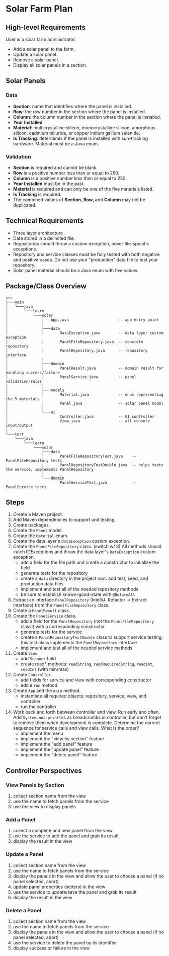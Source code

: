 # Solar Farm Plan

## High-level Requirements
User is a solar farm administrator.
- Add a solar panel to the farm.
- Update a solar panel.
- Remove a solar panel.
- Display all solar panels in a section.


## Solar Panels

### Data
- **Section**: name that identifies where the panel is installed.
- **Row**: the row number in the section where the panel is installed.
- **Column**: the column number in the section where the panel is installed.
- **Year Installed**
- **Material**: multicrystalline silicon, monocrystalline silicon, amorphous silicon, cadmium telluride, or copper indium gallium selenide.
- **Is Tracking**: determines if the panel is installed with sun-tracking hardware.
  Material must be a Java enum.

### Validation
- **Section** is required and cannot be blank.
- **Row** is a positive number less than or equal to 250.
- **Column** is a positive number less than or equal to 250.
- **Year Installed** must be in the past.
- **Material** is required and can only be one of the five materials listed.
- **Is Tracking** is required.
- The combined values of **Section**, **Row**, and **Column** may not be duplicated.

## Technical Requirements
- Three layer architecture
- Data stored in a delimited file.
- Repositories should throw a custom exception, never file-specific exceptions.
- Repository and service classes must be fully tested with both negative and positive cases. Do not use your "production" data file to test your repository.
- Solar panel material should be a Java enum with five values.

## Package/Class Overview
```
src
├───main
│   └───java
│       └───learn
│           └───solar
│               │   App.java                      -- app entry point
│               │
│               ├───data
│               │       DataException.java        -- data layer custom exception
│               │       PanelFileRepository.java  -- concrete repository
│               │       PanelRepository.java      -- repository interface
│               │
│               ├───domain
│               │       PanelResult.java          -- domain result for handling success/failure
│               │       PanelService.java         -- panel validation/rules
│               │
│               ├───models
│               │       Material.java             -- enum representing the 5 materials
│               │       Panel.java                -- solar panel model
│               │
│               └───ui
│                       Controller.java           -- UI controller
│                       View.java                 -- all console input/output
│
└───test
    └───java
        └───learn
            └───solar
                ├───data
                │       PanelFileRepositoryTest.java    -- PanelFileRepository tests
                │       PanelRepositoryTestDouble.java  -- helps tests the service, implements PanelRepository
                │
                └───domain
                        PanelServiceTest.java           -- PanelService tests
```

## Steps
1. Create a Maven project.
2. Add Maven dependencies to support unit testing.
3. Create packages.
4. Create the `Panel` model.
5. Create the `Material` enum.
6. Create the data layer's `DataException` custom exception.
7. Create the `PanelFileRepository` class. (switch w/ 8)
   All methods should catch IOExceptions and throw the data layer's `DataException` custom exception.
    - add a field for the file path and create a constructor to initialize the field
    - generate tests for the repository
    - create a `data` directory in the project root. add test, seed, and production data files
    - implement and test all of the needed repository methods
    - be sure to establish known-good-state with `@BeforeAll`
8. Extract an interface `PanelRepository` (IntelliJ: Refactor -> Extract Interface) from the `PanelFileRepository` class.
9. Create a `PanelResult` class.
10. Create the `PanelService` class.
    - add a field for the `PanelRepository` (not the `PanelFileRepository` class!) with a corresponding constructor
    - generate tests for the service
    - create a `PanelRepositoryTestDouble` class to support service testing, this test class implements the `PanelRepository` interface
    - implement and test all of the needed service methods
11. Create `View`
    - add `Scanner` field
    - create read* methods: `readString`, `readRequiredString`, `readInt`, `readInt` (with min/max)
12. Create `Controller`
    - add fields for service and view with corresponding constructor
    - add a `run` method
13. Create `App` and the `main` method.
    - instantiate all required objects: repository, service, view, and controller
    - run the controller
14. Work back and forth between controller and view.
    Run early and often. Add `System.out.println`s as breadcrumbs in controller, but don't forget to remove them when development is complete.
    Determine the correct sequence for service calls and view calls. What is the order?
    - implement the menu
    - implement the "view by section" feature
    - implement the "add panel" feature
    - implement the "update panel" feature
    - implement the "delete panel" feature

## Controller Perspectives

### View Panels by Section
1. collect section name from the view
2. use the name to fetch panels from the service
3. use the view to display panels

### Add a Panel
1. collect a complete and new panel from the view
2. use the service to add the panel and grab its result
3. display the result in the view

### Update a Panel
1. collect section name from the view
2. use the name to fetch panels from the service
3. display the panels in the view and allow the user to choose a panel (if no panel selected, abort)
4. update panel properties (setters) in the view
5. use the service to update/save the panel and grab its result
6. display the result in the view

### Delete a Panel
1. collect section name from the view
2. use the name to fetch panels from the service
3. display the panels in the view and allow the user to choose a panel (if no panel selected, abort)
4. use the service to delete the panel by its identifier
5. display success or failure in the view